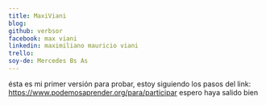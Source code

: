```yaml
---
title: MaxiViani
blog: 
github: verbsor
facebook: max viani
linkedin: maximiliano mauricio viani
trello: 
soy-de: Mercedes Bs As
---
```

ésta es mi primer versión para probar, estoy siguiendo los pasos del link: <https://www.podemosaprender.org/para/participar>
espero haya salido bien
